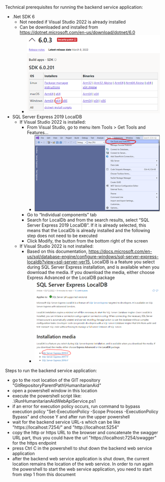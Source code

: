 Technical prerequisites for running the backend service application:
- .Net SDK 6
	- Not needed if Visual Studio 2022 is already installed
	- Can be downloaded and installed from https://dotnet.microsoft.com/en-us/download/dotnet/6.0
		- ![](/RunBackendServiceHelpImages/InstallDotNetSdk6.png?raw=true)
- SQL Server Express 2019 LocalDB
	- If Visual Studio 2022 is installed:
		- From Visual Studio, go to menu item Tools > Get Tools and Features…
			- ![](/RunBackendServiceHelpImages/OpenToolsAndFeaturesFromVisualStudio.png?raw=true)
		- Go to “Individual components” tab
		- Search for LocalDb and from the search results, select “SQL Server Express 2019 LocalDB”. If it is already selected, this means that the LocalDb is already installed and the following step does not need to be executed
		- Click Modify, the button from the bottom right of the screen
	- If Visual Studio 2022 is not installed:
		- Based on this documentation, https://docs.microsoft.com/en-us/sql/database-engine/configure-windows/sql-server-express-localdb?view=sql-server-ver15, LocalDB is a feature you select during SQL Server Express installation, and is available when you download the media. If you download the media, either choose Express Advanced or the LocalDB package
			- ![](/RunBackendServiceHelpImages/InstallLocalDbThroughSqlExpress.png?raw=true)

Steps to run the backend service application:
- go to the root location of the GIT repository "GitRepositoryParentPath\HumanitarianAid"
- open a powershell window in this location
- execute the powershell script like: .\RunHumanitarianAidWebApiService.ps1
- if an error for execution policy occurs, run command to bypass execution policy "Set-ExecutionPolicy -Scope Process -ExecutionPolicy Bypass" and choose Y and after run the upper powershell
- wait for the backend service URL-s which can be like "https://localhost:7254/" and "http://localhost:5254"
- copy the http or https URL to the browser and concatenate the swagger URL part, thus you could have the url "https://localhost:7254/swagger" for the https endpoint
- press Ctrl C in the powershell to shut down the backend web service application
- after the backend web service application is shut down, the current location remains the location of the web service. In order to run again the powershell to start the web service application, you need to start from step 1 from this document
